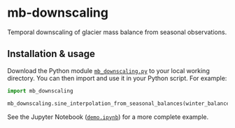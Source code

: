 # mb-downscaling

Temporal downscaling of glacier mass balance from seasonal observations.

## Installation & usage

Download the Python module [`mb_downscaling.py`](/mb_downscaling.py) to your local working directory. You can then import and use it in your Python script. For example:

```py
import mb_downscaling

mb_downscaling.sine_interpolation_from_seasonal_balances(winter_balance=2.5, summer_balance=-3.5)
```

See the Jupyter Notebook ([`demo.ipynb`](/demo.ipynb)) for a more complete example.
